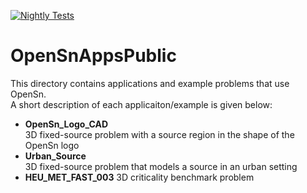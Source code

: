 [![Nightly Tests](https://github.com/Open-Sn/OpenSnAppsPublic/actions/workflows/nightly.yaml/badge.svg)](https://github.com/Open-Sn/OpenSnAppsPublic/actions/workflows/nightly.yaml)

# OpenSnAppsPublic

This directory contains applications and example problems that use OpenSn.  
A short description of each applicaiton/example is given below:

- **OpenSn_Logo_CAD**  
    3D fixed-source problem with a source region in the shape of the OpenSn logo
- **Urban_Source**  
    3D fixed-source problem that models a source in an urban setting
- **HEU_MET_FAST_003**
    3D criticality benchmark problem
